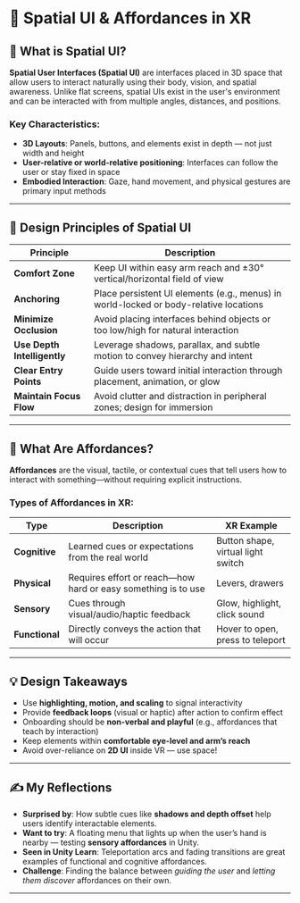 # 🧭 Spatial UI & Affordances in XR

## 🧠 What is Spatial UI?

**Spatial User Interfaces (Spatial UI)** are interfaces placed in 3D space that allow users to interact naturally using their body, vision, and spatial awareness. Unlike flat screens, spatial UIs exist in the user's environment and can be interacted with from multiple angles, distances, and positions.

### Key Characteristics:
- **3D Layouts**: Panels, buttons, and elements exist in depth — not just width and height
- **User-relative or world-relative positioning**: Interfaces can follow the user or stay fixed in space
- **Embodied Interaction**: Gaze, hand movement, and physical gestures are primary input methods

---

## 📐 Design Principles of Spatial UI

| Principle                     | Description                                                                 |
|------------------------------|-----------------------------------------------------------------------------|
| **Comfort Zone**             | Keep UI within easy arm reach and ±30° vertical/horizontal field of view   |
| **Anchoring**                | Place persistent UI elements (e.g., menus) in world-locked or body-relative locations |
| **Minimize Occlusion**       | Avoid placing interfaces behind objects or too low/high for natural interaction |
| **Use Depth Intelligently**  | Leverage shadows, parallax, and subtle motion to convey hierarchy and intent |
| **Clear Entry Points**       | Guide users toward initial interaction through placement, animation, or glow |
| **Maintain Focus Flow**      | Avoid clutter and distraction in peripheral zones; design for immersion     |

---

## 🎯 What Are Affordances?

**Affordances** are the visual, tactile, or contextual cues that tell users how to interact with something—without requiring explicit instructions.

### Types of Affordances in XR:
| Type           | Description                                                               | XR Example                          |
|----------------|---------------------------------------------------------------------------|-------------------------------------|
| **Cognitive**  | Learned cues or expectations from the real world                         | Button shape, virtual light switch  |
| **Physical**   | Requires effort or reach—how hard or easy something is to use            | Levers, drawers                     |
| **Sensory**    | Cues through visual/audio/haptic feedback                                | Glow, highlight, click sound        |
| **Functional** | Directly conveys the action that will occur                              | Hover to open, press to teleport    |

---

## 💡 Design Takeaways

- Use **highlighting, motion, and scaling** to signal interactivity
- Provide **feedback loops** (visual or haptic) after action to confirm effect
- Onboarding should be **non-verbal and playful** (e.g., affordances that teach by interaction)
- Keep elements within **comfortable eye-level and arm’s reach**
- Avoid over-reliance on **2D UI** inside VR — use space!

---

## ✍️ My Reflections

- **Surprised by**: How subtle cues like **shadows and depth offset** help users identify interactable elements.
- **Want to try**: A floating menu that lights up when the user’s hand is nearby — testing **sensory affordances** in Unity.
- **Seen in Unity Learn**: Teleportation arcs and fading transitions are great examples of functional and cognitive affordances.
- **Challenge**: Finding the balance between *guiding the user* and *letting them discover* affordances on their own.

---

